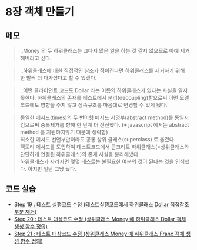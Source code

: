 # 8장 객체 만들기


## 메모

> ..Money 의 두 하위클래스는 그다지 많은 일을 하는 것 같지 않으므로 아예 제거해버리고 싶다.

> ..하위클래스에 대한 직접적인 참조가 적어진다면 하위클래스를 제거하기 위해 한 발짝 더 다가섰다고 할 수 있겠다.

> ..어떤 클라이언트 코드도 Dollar 라는 이름의 하위클래스가 있다는 사실을 알지 못한다. 하위클래스의 존재를 테스트에서 분리(decoupling)함으로써 어떤 모델 코드에도 영향을 주지 않고 상속구조를 마음대로 변경할 수 있게 됐다.

> 동일한 메서드(times)의 두 변이형 메서드 서명부(abstract method)를 통일시킴으로써 중복제거를 향해 한 단계 더 전진했다. (※ javascript 에서는 abstract method 를 지원하지않기 때문에 생략함)  
> 최소한 메서드 선언부만이라도 공통 상위 클래스(superclass) 로 옮겼다.  
> 팩토리 메서드를 도입하여 테스트코드에서 콘크리트 하위클래스(=상위클래스와 단단하게 연결된 하위클래스)의 존재 사실을 분리해냈다.  
> 하위클래스가 사라지면 몇몇 테스트는 불필요한 여분의 것이 된다는 것을 인식했다. 하지만 일단 그냥 뒀다.  


## 코드 실습

- [Step 19 : 테스트 실행코드 수정 (테스트실행코드에서 하위클래스 Dollar 직접참조 부분 제거)](./section08.step19.test.js)
- [Step 20 : 테스트 대상코드 수정 (상위클래스 Money 에 하위클래스 Dollar 객체 생성 함수 정의)](./section08.step20.test.js)
- [Step 21 : 테스트 대상코드 수정 (상위클래스 Money 에 하위클래스 Franc 객체 생성 함수 정의)](./section08.step21.test.js)

